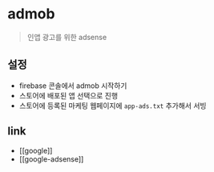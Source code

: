 # admob
> 인앱 광고를 위한 adsense

## 설정
- firebase 콘솔에서 admob 시작하기
- 스토어에 배포된 앱 선택으로 진행
- 스토어에 등록된 마케팅 웹페이지에 `app-ads.txt`  추가해서 서빙

## link
- [[google]]
- [[google-adsense]]
